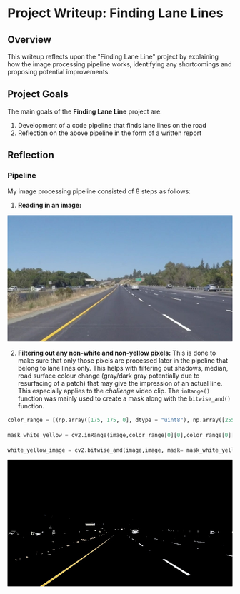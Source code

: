 # Project Writeup: Finding Lane Lines
 
## Overview   
   
This writeup reflects upon the "Finding Lane Line" project by explaining how the image processing pipeline works, identifying any shortcomings and proposing potential improvements. 


## Project Goals
The main goals of the **Finding Lane Line** project are:

1. Development of a code pipeline that finds lane lines on the road 
2. Reflection on the above pipeline in the form of a written report

## Reflection

### Pipeline

My image processing pipeline consisted of 8 steps as follows:

1. **Reading in an image:**

![Input Image](writeup_images/input.jpg)

2. **Filtering out any non-white and non-yellow pixels:** This is done to make sure that only those pixels are processed later in the pipeline that belong to lane lines only. This helps with filtering out shadows, median, road surface colour change (gray/dark gray potentially due to resurfacing of a patch) that may give the impression of an actual line. This especially applies to the *challenge* video clip. The ```inRange()``` function was mainly used to create a mask along with the ```bitwise_and()``` function.

```python
color_range = [(np.array([175, 175, 0], dtype = "uint8"), np.array([255, 255, 255], dtype = "uint8"))]

mask_white_yellow = cv2.inRange(image,color_range[0][0],color_range[0][1])

white_yellow_image = cv2.bitwise_and(image,image, mask= mask_white_yellow)
```

![White Yellow Masked Image](writeup_images/white_yellow_image.jpg)